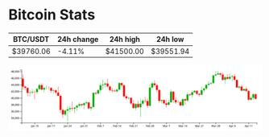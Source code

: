 # Bitcoin Stats

BTC/USDT|24h change|24h high|24h low|
|---|---|---|---|
|$39760.06|-4.11%|$41500.00|$39551.94|

<img src="./chart.svg">
